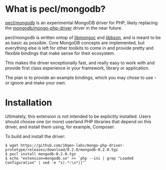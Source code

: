 # What is pecl/mongodb?

[pecl/mongodb](https://github.com/10gen-labs/mongo-php-driver-prototype) is an
experimental MongoDB driver for PHP, likely replacing the
[mongodb/mongo-php-driver](https://github.com/mongodb/mongo-php-driver) driver in the
near future.

pecl/mongodb is written ontop of [libmongoc](https://github.com/mongodb/mongo-c-driver) and
[libbson](https://github.com/mongodb/libbson), and is meant to be as basic as possible.
Core MongoDB concepts are implemented, but everything else is left for other toolkits
to come in and provide pretty and flexible bindings that make sense for their ecosystem.

This makes the driver exceptionally fast, and really easy to work with and provide
first class experience in your framework, library or application.

The plan is to provide an example bindings, which you may chose to use - or ignore
and make your own.



# Installation

Ultimately, this extension is not intended to be explicitly installed. Users should
choose one (or more) userland PHP libraries that depend on this driver, and install
them using, for example, Composer.

To build and install the driver:

	$ wget https://github.com/10gen-labs/mongo-php-driver-prototype/releases/download/0.2.0/mongodb-0.2.0.tgz
	$ pecl install mongodb-0.2.0.tgz
	$ echo "extension=mongodb.so" >> `php --ini | grep "Loaded Configuration" | sed -e "s|.*:\s*||"`


